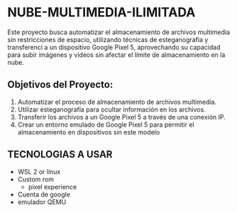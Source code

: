 # NUBE-MULTIMEDIA-ILIMITADA

Este proyecto busca automatizar el almacenamiento de archivos multimedia sin restricciones de espacio,
utilizando técnicas de esteganografía y transferenci a un dispositivo Google Pixel 5,
aprovechando su capacidad para subir imágenes y videos sin afectar el límite de almacenamiento en la nube.

## Objetivos del Proyecto:

1. Automatizar el proceso de almacenamiento de archivos multimedia.
2. Utilizar esteganografía para ocultar información en los archivos.
3. Transferir los archivos a un Google Pixel 5 a través de una conexión IP.
4. Crear un entorno emulado de Google Pixel 5 para permitir el almacenamiento en dispositivos sin este modelo


## TECNOLOGIAS A USAR
- WSL 2 or linux
- Custom rom
    - pixel experience
- Cuenta de google
- emulador QEMU
